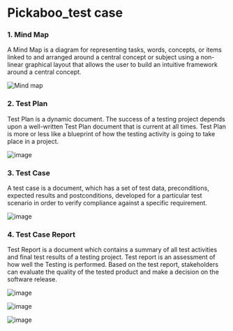 # Pickaboo_test case	

 ### 1.  **Mind Map**
A Mind Map is a diagram for representing tasks, words, concepts, or items linked to and arranged around a central concept or subject using a non-linear graphical layout that allows the user to build an intuitive framework around a central concept.

![Mind map](https://github.com/parthadebnath99/Test_Case-Manual-testing/assets/43374147/f542bbee-67da-4794-a9c9-c1fc6358b02b)

### 2.  **Test Plan**
Test Plan is a dynamic document. The success of a testing project depends upon a well-written Test Plan document that is current at all times. Test Plan is more or less like a blueprint of how the testing activity is going to take place in a project.
	
![image](https://github.com/parthadebnath99/Test_Case-Manual-testing/assets/43374147/a4db06bc-7c76-426d-ae6c-277d3392a49f)
	


### 3. **Test Case**
A test case is a document, which has a set of test data, preconditions, expected results and postconditions, developed for a particular test scenario in order to verify compliance against a specific requirement.			
				

![image](https://github.com/parthadebnath99/Test_Case-Manual-testing/assets/43374147/30941176-aacb-4640-ac58-a6bc6e855646)




### 4.  **Test Case Report**

Test Report is a document which contains a summary of all test activities and final test results of a testing project. Test report is an assessment of how well the Testing is performed. Based on the test report, stakeholders can evaluate the quality of the tested product and make a decision on the software release.

![image](https://github.com/parthadebnath99/Test_Case-Manual-testing/assets/43374147/a81a32dd-7a72-46f8-9e44-f8cc2d07656f)   




![image](https://github.com/parthadebnath99/Test_Case-Manual-testing/assets/43374147/e7a1fe76-e137-48df-b5ae-169dc52bcfc3) 


 ![image](https://github.com/parthadebnath99/Test_Case-Manual-testing/assets/43374147/8412aec9-9bd0-4044-a765-05dd5c2c7fb7)

